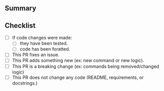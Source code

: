 
## Summary
<!-- What is this pull request for? Does it fix any issues? -->

## Checklist

<!-- Put an x inside [ ] to check it, like so: [x] -->

- [ ] If code changes were made:
  - [ ] they have been tested.
  - [ ] code has been foratted.
- [ ] This PR fixes an issue.
- [ ] This PR adds something new (ex: new command or new logic).
- [ ] This PR is a breaking change (ex: commands being removed/changed logic)
- [ ] This PR does not change any code (README, requirements, or docstrings.)
